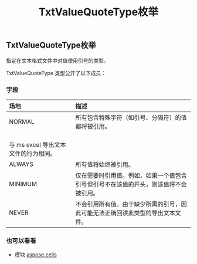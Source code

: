﻿---
title: TxtValueQuoteType枚举
second_title: Aspose.Cells for Python via .NET API 参考资料
description:
type: docs
weight: 2610
url: /zh/python-net/aspose.cells/txtvaluequotetype/
is_root: false
---
##  TxtValueQuoteType枚举
指定在文本格式文件中对值使用引号的类型。



TxtValueQuoteType 类型公开了以下成员：

### 字段
|场地|描述|
| :- | :- |
| NORMAL |所有包含特殊字符（如引号、分隔符）的值都将被引用。<br/>与 ms excel 导出文本文件的行为相同。|
| ALWAYS |所有值将始终被引用。|
| MINIMUM |仅在需要时引用值。例如，如果一个值包含引号但引号不在该值的开头，则该值将不会被引用。|
| NEVER |不会引用所有值。由于缺少所需的引号，因此可能无法正确回读此类型的导出文本文件。|



### 也可以看看
* 模块 [aspose.cells](..)
